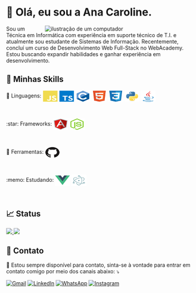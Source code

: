 
<!--
**anacarolinens/anacarolinens** is a ✨ _special_ ✨ repository because its `README.md` (this file) appears on your GitHub profile.

Here are some ideas to get you started:

- 🔭 I’m currently working on ...
- 🌱 I’m currently learning ...
- 👯 I’m looking to collaborate on ...
- 🤔 I’m looking for help with ...
- 💬 Ask me about ...
- 📫 How to reach me: ...
- 😄 Pronouns: ...
- ⚡ Fun fact: ...
-->

# 💜 Olá, eu sou a <strong>Ana Caroline.</strong>


<img src="https://raw.githubusercontent.com/MicaelliMedeiros/micaellimedeiros/master/image/computer-illustration.png" alt="ilustração de um computador" min-width="400px" max-width="400px" width="400px" align="right">

<p align="left"> 
  Sou um Técnica em Informática com experiência em suporte técnico de T.I. 
  e atualmente sou estudante de Sistemas de Informação. Recentemente, 
  concluí um curso de Desenvolvimento Web Full-Stack no WebAcademy. 
  Estou buscando expandir habilidades  e ganhar experiência em desenvolvimento.
</p>

## 🚀 Minhas Skills

<p align="left">
  🦄 Linguagens:
  <img align="center" alt="Ana-Js" height="30" width="40" src="https://raw.githubusercontent.com/devicons/devicon/master/icons/javascript/javascript-plain.svg">
  <img align="center" alt="Ana-Ts" height="30" width="40" src="https://raw.githubusercontent.com/devicons/devicon/master/icons/typescript/typescript-plain.svg">
  <img align="center" alt="Ana-C" src="https://raw.githubusercontent.com/devicons/devicon/master/icons/c/c-original.svg" width="40" height="30"/>
  <img align="center" alt="Ana-HTML" height="30" width="40" src="https://raw.githubusercontent.com/devicons/devicon/master/icons/html5/html5-original.svg">
  <img align="center" alt="Ana-CSS" height="30" width="40" src="https://raw.githubusercontent.com/devicons/devicon/master/icons/css3/css3-original.svg">
  <img align="center" alt="Ana-Python" height="30" width="40" src="https://raw.githubusercontent.com/devicons/devicon/master/icons/python/python-original.svg">
  <img align="center" alt="Ana-Java" width=40 height="30" src="https://raw.githubusercontent.com/devicons/devicon/master/icons/java/java-original.svg"/>

  
  
</p><br/>

<p align="left">
    :star: Frameworks:
  <img align="center" alt="Ana-Angular" width=40 height="30" src="https://raw.githubusercontent.com/devicons/devicon/master/icons/angularjs/angularjs-original.svg"/>
  <img align="center" alt="Ana-nodejs" width=40 height="30"  src="https://raw.githubusercontent.com/devicons/devicon/master/icons/nodejs/nodejs-original.svg"/>
          
</p><br/>



<p align="left">
  💼 Ferramentas:
  <img align="center" alt="Ana-GitHub" width=40 height="30"  src="https://raw.githubusercontent.com/devicons/devicon/master/icons/github/github-original.svg"/>
  
   

</p><br/>


<p align="left">
 :memo: Estudando: 
 <img align="center" alt="Ana-VueJs" width=40 height="30"  src="https://raw.githubusercontent.com/devicons/devicon/master/icons/vuejs/vuejs-original.svg"/>
 <img align="center" alt="Ana-ElectronJs" width=40 height="30"  src="https://raw.githubusercontent.com/devicons/devicon/master/icons/electron/electron-original.svg"/>
 
  
</p><br/>

##  :chart_with_upwards_trend: Status

<a href="https://github.com/jeniblodev">
  <img height="180em" src="https://github-readme-stats-eight-theta.vercel.app/api?username=anacarolinens&show_icons=true&theme=tokyonight&include_all_commits=true&count_private=true"/>
  <img height="180em" src="https://github-readme-stats-eight-theta.vercel.app/api/top-langs/?username=anacarolinens&layout=compact&langs_count=8&theme=tokyonight"/>
</a>


## :busts_in_silhouette: Contato
<p align="left">
  💌 Estou sempre disponível para contato, sinta-se à vontade para entrar em contato comigo por meio dos canais abaixo: ⤵️
</p>

<p align="left">
  <a href="https://mail.google.com/mail/" title="Gmail">
  <img src="https://img.shields.io/badge/-Gmail-FF0000?style=flat-square&labelColor=FF0000&logo=gmail&logoColor=white&link=LINK-DO-SEU-GMAIL" alt="Gmail"/></a>

  <a href="www.linkedin.com/in/anacarolinens" title="LinkedIn">
  <img src="https://img.shields.io/badge/-Linkedin-0e76a8?style=flat-square&logo=Linkedin&logoColor=white&link=LINK-DO-SEU-LINKEDIN" alt="LinkedIn"/></a>

  <a href="https://api.whatsapp.com/send?phone=5568999513421" title="WhatsApp">
  <img src="https://img.shields.io/badge/-WhatsApp-25d366?style=flat-square&labelColor=25d366&logo=whatsapp&logoColor=white&link=API-DO-SEU-WHATSAPP" alt="WhatsApp"/></a>

  <a href="https://instagram.com/_anacarolinens?igshid=NGVhN2U2NjQ0g" title="Instagram">
  <img src="https://img.shields.io/badge/-Instagram-DF0174?style=flat-square&labelColor=DF0174&logo=instagram&logoColor=white&link=LINK-DO-SEU-INSTAGRAM" alt="Instagram"/></a>
</p>
